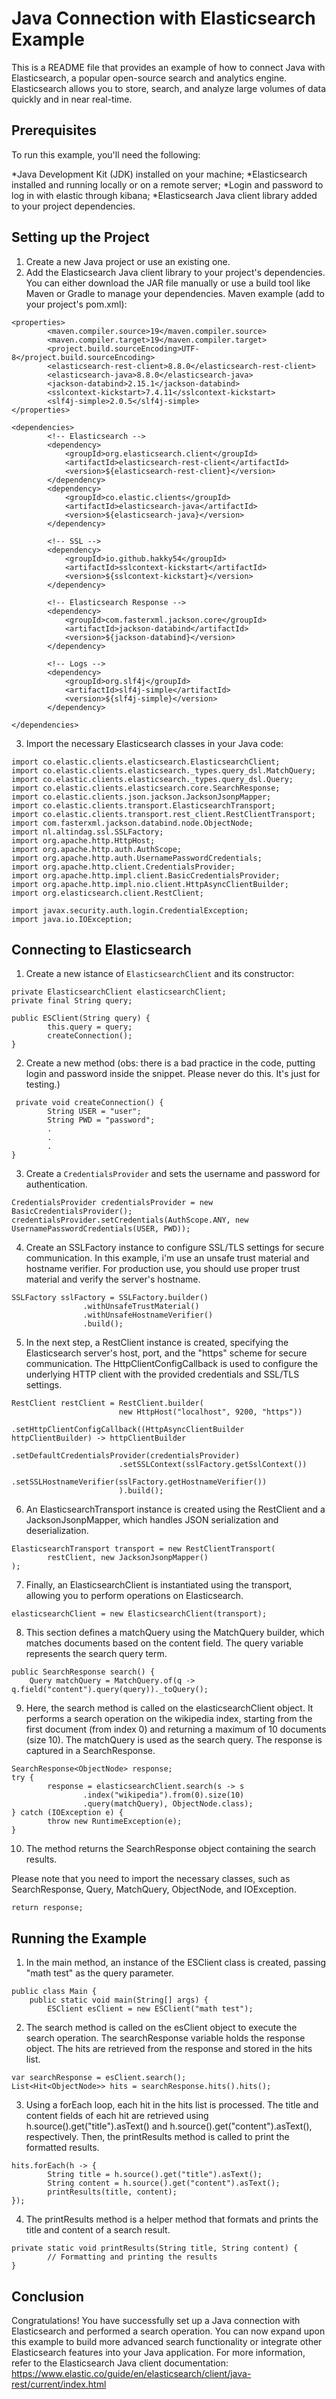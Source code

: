 # Java Connection with Elasticsearch Example

This is a README file that provides an example of how to connect Java with Elasticsearch, a popular open-source search and analytics engine. Elasticsearch allows you to store, search, and analyze large volumes of data quickly and in near real-time.

## Prerequisites

To run this example, you'll need the following:

*Java Development Kit (JDK) installed on your machine;
*Elasticsearch installed and running locally or on a remote server;
*Login and password to log in with elastic through kibana;
*Elasticsearch Java client library added to your project dependencies.

## Setting up the Project

1. Create a new Java project or use an existing one.
2. Add the Elasticsearch Java client library to your project's dependencies. You can either download the JAR file manually or use a build tool like Maven or Gradle to manage your dependencies.
Maven example (add to your project's pom.xml):

```
<properties>
        <maven.compiler.source>19</maven.compiler.source>
        <maven.compiler.target>19</maven.compiler.target>
        <project.build.sourceEncoding>UTF-8</project.build.sourceEncoding>
        <elasticsearch-rest-client>8.8.0</elasticsearch-rest-client>
        <elasticsearch-java>8.8.0</elasticsearch-java>
        <jackson-databind>2.15.1</jackson-databind>
        <sslcontext-kickstart>7.4.11</sslcontext-kickstart>
        <slf4j-simple>2.0.5</slf4j-simple>
</properties>

<dependencies>
        <!-- Elasticsearch -->
        <dependency>
            <groupId>org.elasticsearch.client</groupId>
            <artifactId>elasticsearch-rest-client</artifactId>
            <version>${elasticsearch-rest-client}</version>
        </dependency>
        <dependency>
            <groupId>co.elastic.clients</groupId>
            <artifactId>elasticsearch-java</artifactId>
            <version>${elasticsearch-java}</version>
        </dependency>

        <!-- SSL -->
        <dependency>
            <groupId>io.github.hakky54</groupId>
            <artifactId>sslcontext-kickstart</artifactId>
            <version>${sslcontext-kickstart}</version>
        </dependency>

        <!-- Elasticsearch Response -->
        <dependency>
            <groupId>com.fasterxml.jackson.core</groupId>
            <artifactId>jackson-databind</artifactId>
            <version>${jackson-databind}</version>
        </dependency>

        <!-- Logs -->
        <dependency>
            <groupId>org.slf4j</groupId>
            <artifactId>slf4j-simple</artifactId>
            <version>${slf4j-simple}</version>
        </dependency>

</dependencies>
```
3. Import the necessary Elasticsearch classes in your Java code:

```
import co.elastic.clients.elasticsearch.ElasticsearchClient;
import co.elastic.clients.elasticsearch._types.query_dsl.MatchQuery;
import co.elastic.clients.elasticsearch._types.query_dsl.Query;
import co.elastic.clients.elasticsearch.core.SearchResponse;
import co.elastic.clients.json.jackson.JacksonJsonpMapper;
import co.elastic.clients.transport.ElasticsearchTransport;
import co.elastic.clients.transport.rest_client.RestClientTransport;
import com.fasterxml.jackson.databind.node.ObjectNode;
import nl.altindag.ssl.SSLFactory;
import org.apache.http.HttpHost;
import org.apache.http.auth.AuthScope;
import org.apache.http.auth.UsernamePasswordCredentials;
import org.apache.http.client.CredentialsProvider;
import org.apache.http.impl.client.BasicCredentialsProvider;
import org.apache.http.impl.nio.client.HttpAsyncClientBuilder;
import org.elasticsearch.client.RestClient;

import javax.security.auth.login.CredentialException;
import java.io.IOException;
```

## Connecting to Elasticsearch
1. Create a new istance of `ElasticsearchClient` and its constructor:

```
private ElasticsearchClient elasticsearchClient;
private final String query;

public ESClient(String query) {
        this.query = query;
        createConnection();
}
```
2. Create a new method (obs: there is a bad practice in the code, putting login and password inside the snippet. Please never do this. It's just for testing.)
```
 private void createConnection() {
        String USER = "user";
        String PWD = "password";
        .
        .
        .
}
```

3. Create a `CredentialsProvider` and sets the username and password for authentication.

```
CredentialsProvider credentialsProvider = new BasicCredentialsProvider();
credentialsProvider.setCredentials(AuthScope.ANY, new UsernamePasswordCredentials(USER, PWD));
```

4. Create an SSLFactory instance to configure SSL/TLS settings for secure communication. In this example, i'm use an unsafe trust material and hostname verifier. For production use, you should use proper trust material and verify the server's hostname.
```
SSLFactory sslFactory = SSLFactory.builder()
                .withUnsafeTrustMaterial()
                .withUnsafeHostnameVerifier()
                .build();
```
5. In the next step, a RestClient instance is created, specifying the Elasticsearch server's host, port, and the "https" scheme for secure communication. The HttpClientConfigCallback is used to configure the underlying HTTP client with the provided credentials and SSL/TLS settings.
```
RestClient restClient = RestClient.builder(
                        new HttpHost("localhost", 9200, "https"))
                        .setHttpClientConfigCallback((HttpAsyncClientBuilder httpClientBuilder) -> httpClientBuilder
                        .setDefaultCredentialsProvider(credentialsProvider)
                        .setSSLContext(sslFactory.getSslContext())
                        .setSSLHostnameVerifier(sslFactory.getHostnameVerifier())
                        ).build();
```
6. An ElasticsearchTransport instance is created using the RestClient and a JacksonJsonpMapper, which handles JSON serialization and deserialization.
```
ElasticsearchTransport transport = new RestClientTransport(
        restClient, new JacksonJsonpMapper()
);

```
7. Finally, an ElasticsearchClient is instantiated using the transport, allowing you to perform operations on Elasticsearch.
```
elasticsearchClient = new ElasticsearchClient(transport);
```

8. This section defines a matchQuery using the MatchQuery builder, which matches documents based on the content field. The query variable represents the search query term.
```
public SearchResponse search() {
    Query matchQuery = MatchQuery.of(q -> q.field("content").query(query))._toQuery();

```
9. Here, the search method is called on the elasticsearchClient object. It performs a search operation on the wikipedia index, starting from the first document (from index 0) and returning a maximum of 10 documents
(size 10). The matchQuery is used as the search query. The response is captured in a SearchResponse<ObjectNode>.

```
SearchResponse<ObjectNode> response;
try {
        response = elasticsearchClient.search(s -> s
                .index("wikipedia").from(0).size(10)
                .query(matchQuery), ObjectNode.class);
} catch (IOException e) {
        throw new RuntimeException(e);
}

```
10. The method returns the SearchResponse object containing the search results.

Please note that you need to import the necessary classes, such as SearchResponse, Query, MatchQuery, ObjectNode, and IOException.
```
return response;
```

## Running the Example
1. In the main method, an instance of the ESClient class is created, passing "math test" as the query parameter.
        
```
public class Main {
    public static void main(String[] args) {
        ESClient esClient = new ESClient("math test");

```
2. The search method is called on the esClient object to execute the search operation. The searchResponse variable holds the response object. The hits are retrieved from the response and stored in the hits list.
        
```
var searchResponse = esClient.search();
List<Hit<ObjectNode>> hits = searchResponse.hits().hits();

```
3. Using a forEach loop, each hit in the hits list is processed. The title and content fields of each hit are retrieved using h.source().get("title").asText() and h.source().get("content").asText(), respectively.
Then, the printResults method is called to print the formatted results.

```
hits.forEach(h -> {
        String title = h.source().get("title").asText();
        String content = h.source().get("content").asText();
        printResults(title, content);
});

```
        
4. The printResults method is a helper method that formats and prints the title and content of a search result.
        
```
private static void printResults(String title, String content) {
        // Formatting and printing the results
}

```

## Conclusion
Congratulations! You have successfully set up a Java connection with Elasticsearch and performed a search operation. You can now expand upon this example to build more advanced search functionality or integrate other Elasticsearch features into your Java application. For more information, refer to the Elasticsearch Java client documentation: https://www.elastic.co/guide/en/elasticsearch/client/java-rest/current/index.html

